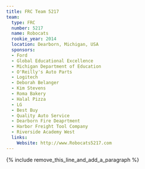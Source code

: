 ```yaml
---
title: FRC Team 5217
team:
  type: FRC
  number: 5217
  name: Robocats
  rookie_year: 2014
  location: Dearborn, Michigan, USA
  sponsors:
  - Ford
  - Global Educational Excellence
  - Michigan Department of Education
  - O'Reilly's Auto Parts
  - Logitech
  - Deborah Belanger
  - Kim Stevens
  - Roma Bakery
  - Halal Pizza
  - LG
  - Best Buy
  - Quality Auto Service
  - Dearborn Fire Deaprtment
  - Harbor Freight Tool Company
  - Riverside Academy West
  links:
    Website: http://www.Robocats5217.com
---
```


{% include remove_this_line_and_add_a_paragraph %}